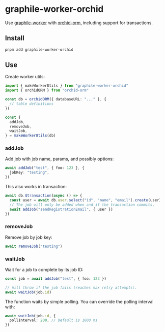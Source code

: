# graphile-worker-orchid

Use [graphile-worker](https://worker.graphile.org/) with [orchid-orm](https://orchid-orm.netlify.app/), including support for transactions.

## Install

```sh
pnpm add graphile-worker-orchid
```

## Use

Create worker utils:

```ts
import { makeWorkerUtils } from "graphile-worker-orchid"
import { orchidORM } from "orchid-orm"

const db = orchidORM({ databaseURL: "..." }, {
  // table definitions
})

const {
  addJob,
  removeJob,
  waitJob,
} = makeWorkerUtils(db)
```

### addJob

Add job with job name, params, and possibly options:

```ts
await addJob("test", { foo: 123 }, {
  jobKey: "testing",
})
```

This also works in transaction:

```ts
await db.$transaction(async () => {
  const user = await db.user.select("id", "name", "email").create(userInput)
  // The job will only be added when and if the transaction commits.
  await addJob("sendRegistrationEmail", { user })
})
```

### removeJob

Remove job by job key:

```ts
await removeJob("testing")
```

### waitJob

Wait for a job to complete by its job ID:

```ts
const job = await addJob("test", { foo: 123 })

// Will throw if the job fails (reaches max retry attempts).
await waitJob(job.id)
```

The function waits by simple polling. You can override the polling interval with:

```ts
await waitJob(job.id, {
  pollInterval: 200, // Default is 1000 ms
})
```
